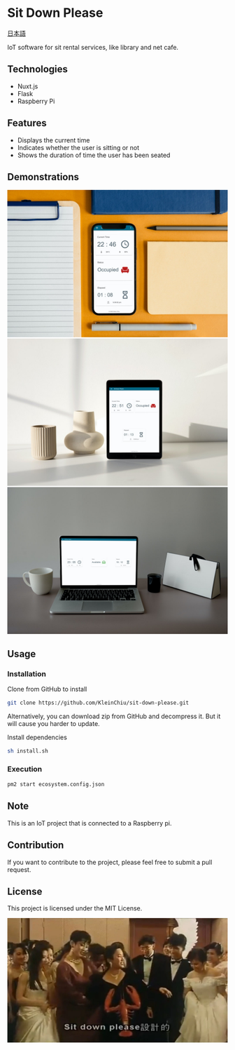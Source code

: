 # Sit Down Please

[日本語](./README.md)

IoT software for sit rental services, like library and net cafe.

## Technologies

- Nuxt.js
- Flask
- Raspberry Pi

## Features

- Displays the current time
- Indicates whether the user is sitting or not
- Shows the duration of time the user has been seated

## Demonstrations

![iPhone Mockup](mockup_iphone.jpg)
![iPad Mockup](mockup_ipad.jpg)
![MacBook Pro Mockup](mockup_macbook.jpg)

## Usage

### Installation

Clone from GitHub to install

```sh
git clone https://github.com/KleinChiu/sit-down-please.git
```

Alternatively, you can download zip from GitHub and decompress it.
But it will cause you harder to update.

Install dependencies

```sh
sh install.sh
```

### Execution

```sh
pm2 start ecosystem.config.json
```

## Note

This is an IoT project that is connected to a Raspberry pi.

## Contribution

If you want to contribute to the project, please feel free to submit a pull request.

## License

This project is licensed under the MIT License.

![](sit-down-please.webp)
